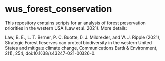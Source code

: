 # wus_forest_conservation
This repository contains scripts for an analysis of forest preservation priorities in the western USA (Law et al. 2021). More details:

Law, B. E., L. T. Berner, P. C. Buotte, D. J. Mildrexler, and W. J. Ripple (2021), Strategic Forest Reserves can protect biodiversity in the western United States and mitigate climate change, Communications Earth & Environment, 2(1), 254, doi:10.1038/s43247-021-00326-0.

